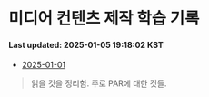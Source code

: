 # 미디어 컨텐츠 제작 학습 기록
#### Last updated: 2025-01-05 19:18:02 KST

- [2025-01-01](20250101.md)
> 읽을 것을 정리함. 주로 PAR에 대한 것들.
